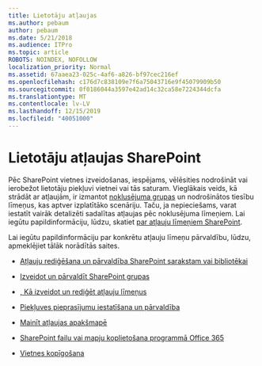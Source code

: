 ```yaml
---
title: Lietotāju atļaujas
ms.author: pebaum
author: pebaum
ms.date: 5/21/2018
ms.audience: ITPro
ms.topic: article
ROBOTS: NOINDEX, NOFOLLOW
localization_priority: Normal
ms.assetid: 67aaea23-025c-4af6-a826-bf97cec216ef
ms.openlocfilehash: c176d7c838109e7f6a75043716e9f45079909b50
ms.sourcegitcommit: 0f0186044a3597e42ad14c32ca58e7224344dcfa
ms.translationtype: MT
ms.contentlocale: lv-LV
ms.lasthandoff: 12/15/2019
ms.locfileid: "40051000"
---
```

# <a name="user-permissions-in-sharepoint"></a>Lietotāju atļaujas SharePoint

Pēc SharePoint vietnes izveidošanas, iespējams, vēlēsities nodrošināt vai ierobežot lietotāju piekļuvi vietnei vai tās saturam. Vieglākais veids, kā strādāt ar atļaujām, ir izmantot [noklusējuma grupas](https://docs.microsoft.com/sharepoint/default-sharepoint-groups) un nodrošinātos tiesību līmeņus, kas aptver izplatītāko scenāriju. Taču, ja nepieciešams, varat iestatīt vairāk detalizēti sadalītas atļaujas pēc noklusējuma līmeņiem. Lai iegūtu papildinformāciju, lūdzu, skatiet [par atļauju līmeņiem SharePoint](https://docs.microsoft.com/sharepoint/understanding-permission-levels).

Lai iegūtu papildinformāciju par konkrētu atļauju līmeņu pārvaldību, lūdzu, apmeklējiet tālāk norādītās saites.

- [Atļauju rediģēšana un pārvaldība SharePoint sarakstam vai bibliotēkai](https://support.office.com/article/customize-permissions-for-a-sharepoint-list-or-library-02d770f3-59eb-4910-a608-5f84cc297782)

- [Izveidot un pārvaldīt SharePoint grupas](https://docs.microsoft.com/sharepoint/customize-sharepoint-site-permissions)

- [, Kā izveidot un rediģēt atļauju līmeņus](https://docs.microsoft.com/sharepoint/how-to-create-and-edit-permission-levels)

- [Piekļuves pieprasījumu iestatīšana un pārvaldība](https://support.office.com/article/set-up-and-manage-access-requests-94b26e0b-2822-49d4-929a-8455698654b3)

- [Mainīt atļaujas apakšmapē](https://support.office.com/article/change-the-permissions-on-a-subfolder-5427bd7c-f20a-4f75-8cf2-5359dd45a1a6)

- [SharePoint failu vai mapju koplietošana programmā Office 365](https://support.office.com/article/share-sharepoint-files-or-folders-1fe37332-0f9a-4719-970e-d2578da4941c)

- [Vietnes kopīgošana](https://support.office.com/article/share-a-site-958771a8-d041-4eb8-b51c-afea2eae3658)
